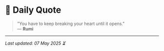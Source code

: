 # 📜 Daily Quote

> "You have to keep breaking your heart until it opens."  
> — **Rumi**

---

_Last updated: 07 May 2025 ⏳_
